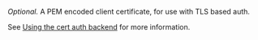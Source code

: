 *Optional.* A PEM encoded client certificate, for use with TLS based auth.

See [Using the cert auth backend](https://concourse-ci.org/vault-credential-manager.html#vault-cert-auth) for more information.